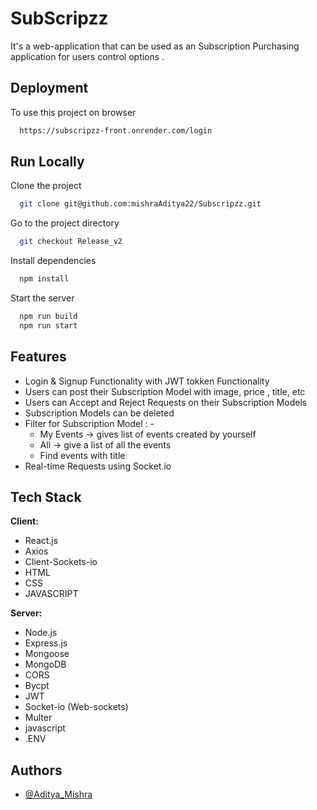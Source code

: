
# SubScripzz

It's a web-application that can be used as an Subscription Purchasing application for users control options .

## Deployment

To use this project on browser

```bash
  https://subscripzz-front.onrender.com/login
```


## Run Locally

Clone the project

```bash
  git clone git@github.com:mishraAditya22/Subscripzz.git
```

Go to the project directory

```bash
  git checkout Release_v2
```

Install dependencies

```bash
  npm install
```

Start the server

```bash
  npm run build
  npm run start
```


## Features
- Login & Signup Functionality with JWT tokken Functionality
- Users can post their Subscription Model with image, price , title, etc
- Users can Accept and Reject Requests on their Subscription Models
- Subscription Models can be deleted
- Filter for Subscription Model : -
    - My Events -> gives list of events created by yourself
    - All -> give a list of all the events 
    - Find events with title
- Real-time Requests using Socket.io




## Tech Stack

**Client:** 
- React.js
- Axios
- Client-Sockets-io
- HTML
- CSS
- JAVASCRIPT

**Server:**
- Node.js
- Express.js
- Mongoose
- MongoDB
- CORS
- Bycpt 
- JWT
- Socket-io (Web-sockets)
- Multer
- javascript 
- .ENV

## Authors

- [@Aditya_Mishra](https://github.com/mishraAditya22)

